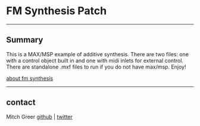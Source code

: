 # FM Synthesis Patch
----
## Summary

This is a MAX/MSP example of additive synthesis. There are two files: one with a control object built in and one with midi inlets for external control. There are standalone .mxf files to run if you do not have max/msp. Enjoy!

[about fm synthesis](http://en.wikipedia.org/wiki/Frequency_modulation_synthesis)

----

## contact
Mitch Greer
[github](http://www.github.com/spaceagecrystal) |
[twitter](http://www.twitter.com/spaceagecrystal)
